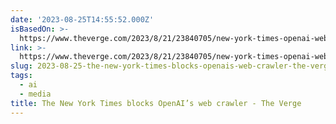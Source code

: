 ```yaml
---
date: '2023-08-25T14:55:52.000Z'
isBasedOn: >-
  https://www.theverge.com/2023/8/21/23840705/new-york-times-openai-web-crawler-ai-gpt
link: >-
  https://www.theverge.com/2023/8/21/23840705/new-york-times-openai-web-crawler-ai-gpt
slug: 2023-08-25-the-new-york-times-blocks-openais-web-crawler-the-verge
tags:
  - ai
  - media
title: The New York Times blocks OpenAI’s web crawler - The Verge
---
```


